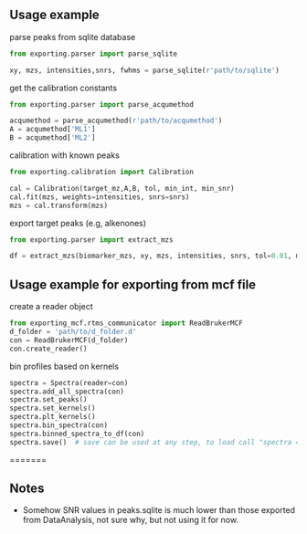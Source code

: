 
## Usage example
parse peaks from sqlite database
```python
from exporting.parser import parse_sqlite

xy, mzs, intensities,snrs, fwhms = parse_sqlite(r'path/to/sqlite')
```
get the calibration constants
```python
from exporting.parser import parse_acqumethod

acqumethod = parse_acqumethod(r'path/to/acqumethod')
A = acqumethod['ML1']
B = acqumethod['ML2']
```

calibration with known peaks
```python
from exporting.calibration import Calibration

cal = Calibration(target_mz,A,B, tol, min_int, min_snr)
cal.fit(mzs, weights=intensities, snrs=snrs)
mzs = cal.transform(mzs)
```

export target peaks (e.g, alkenones)
```python
from exporting.parser import extract_mzs

df = extract_mzs(biomarker_mzs, xy, mzs, intensities, snrs, tol=0.01, min_int=10000, min_snr=0)
```

## Usage example for exporting from mcf file
create a reader object
```python
from exporting_mcf.rtms_communicator import ReadBrukerMCF
d_folder = 'path/to/d_folder.d'
con = ReadBrukerMCF(d_folder)
con.create_reader()
```

bin profiles based on kernels
```python
spectra = Spectra(reader=con)
spectra.add_all_spectra(con)
spectra.set_peaks()
spectra.set_kernels()
spectra.plt_kernels()
spectra.bin_spectra(con)
spectra.binned_spectra_to_df(con)
spectra.save()  # save can be used at any step, to load call "spectra = Spectra(reader=con, load=True)" instead
```
=======
## Notes

- Somehow SNR values in peaks.sqlite is much lower than those exported from DataAnalysis, not sure why, but not using it for now.
